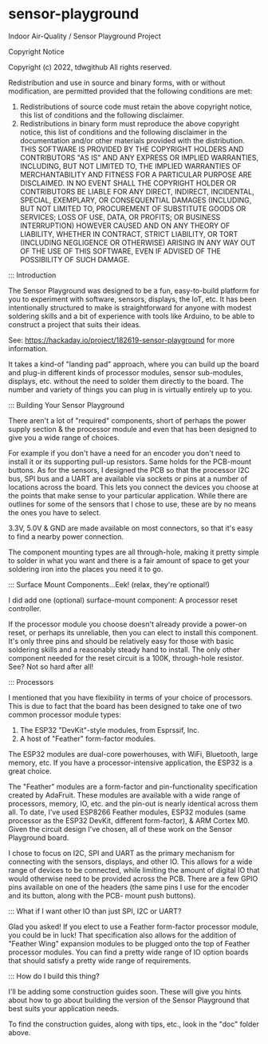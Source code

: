 # sensor-playground
Indoor Air-Quality / Sensor Playground Project

Copyright Notice

Copyright (c) 2022, tdwgithub
All rights reserved.

Redistribution and use in source and binary forms, with or without
modification, are permitted provided that the following conditions are met:
1. Redistributions of source code must retain the above copyright notice, this
   list of conditions and the following disclaimer.
2. Redistributions in binary form must reproduce the above copyright notice,
   this list of conditions and the following disclaimer in the documentation
   and/or other materials provided with the distribution.
THIS SOFTWARE IS PROVIDED BY THE COPYRIGHT HOLDERS AND CONTRIBUTORS "AS IS"
AND ANY EXPRESS OR IMPLIED WARRANTIES, INCLUDING, BUT NOT LIMITED TO, THE
IMPLIED WARRANTIES OF MERCHANTABILITY AND FITNESS FOR A PARTICULAR PURPOSE ARE
DISCLAIMED. IN NO EVENT SHALL THE COPYRIGHT HOLDER OR CONTRIBUTORS BE LIABLE
FOR ANY DIRECT, INDIRECT, INCIDENTAL, SPECIAL, EXEMPLARY, OR CONSEQUENTIAL
DAMAGES (INCLUDING, BUT NOT LIMITED TO, PROCUREMENT OF SUBSTITUTE GOODS OR
SERVICES; LOSS OF USE, DATA, OR PROFITS; OR BUSINESS INTERRUPTION) HOWEVER
CAUSED AND ON ANY THEORY OF LIABILITY, WHETHER IN CONTRACT, STRICT LIABILITY,
OR TORT (INCLUDING NEGLIGENCE OR OTHERWISE) ARISING IN ANY WAY OUT OF THE USE
OF THIS SOFTWARE, EVEN IF ADVISED OF THE POSSIBILITY OF SUCH DAMAGE.

::: Introduction

The Sensor Playground was designed to be a fun, easy-to-build platform for you
to experiment with software, sensors, displays, the IoT, etc.  It has been 
intentionally structured to make is straightforward for anyone with modest
soldering skills and a bit of experience with tools like Arduino, to be able
to construct a project that suits their ideas.

See: https://hackaday.io/project/182619-sensor-playground for more information.


It takes a kind-of "landing pad" approach, where you can build up the board 
and plug-in different kinds of processor modules, sensor sub-modules, displays,
etc. without the need to solder them directly to the board.  The number and 
variety of things you can plug in is virtually entirely up to you.

::: Building Your Sensor Playground

There aren't a lot of "required" components, short of perhaps the power supply
section & the processor module and even that has been designed to give you a
wide range of choices.  

For example if you don't have a need for an encoder you don't need to install
it or its supporting pull-up resistors.  Same holds for the PCB-mount buttons.  As for
the sensors, I designed the PCB so that the processor I2C bus, SPI bus and a UART
are available via sockets or pins at a number of locations across the board.
This lets you connect the devices you choose at the points that make sense to
your particular application.  While there are outlines for some of the sensors
that I chose to use, these are by no means the ones you have to select.

3.3V, 5.0V & GND are made available on most connectors, so that it's easy to 
find a nearby power connection.

The component mounting types are all through-hole, making it pretty simple to
solder in what you want and there is a fair amount of space to get your soldering
iron into the places you need it to go.

::: Surface Mount Components...Eek! (relax, they're optional!)

I did add one (optional) surface-mount component: A processor reset controller.

If the processor module you choose doesn't already provide a power-on reset, or
perhaps its unreliable, then you can elect to install this component.  It's only
three pins and should be relatively easy for those with basic soldering skills and
a reasonably steady hand to install.  The only other component needed for the reset
circuit is a 100K, through-hole resistor.  See?  Not so hard after all!

::: Processors

I mentioned that you have flexibility in terms of your choice of processors.  This
is due to fact that the board has been designed to take one of two common processor
module types:

1. The ESP32 "DevKit"-style modules, from Esprssif, Inc.
2. A host of "Feather" form-factor modules.

The ESP32 modules are dual-core powerhouses, with WiFi, Bluetooth, large memory, etc.
If you have a processor-intensive application, the ESP32 is a great choice.

The "Feather" modules are a form-factor and pin-functionality specification created
by AdaFruit.  These modules are available with a wide range of processors, memory, 
IO, etc. and the pin-out is nearly identical across them all.  To date, I've used
ESP8266 Feather modules, ESP32 modules (same processor as the ESP32 DevKit, 
different form-factor), & ARM Cortex M0.  Given the circuit design I've chosen, 
all of these work on the Sensor Playground board.

I chose to focus on I2C, SPI and UART as the primary mechanism for connecting with the
sensors, displays, and other IO.  This allows for a wide range of devices to be 
connected, while limiting the amount of digital IO that would otherwise need to be
provided across the PCB.  There are a few  GPIO pins available on one of 
the headers (the same pins I use for the encoder and its button, along with the PCB-
mount push buttons).  

::: What if I want other IO than just SPI, I2C or UART?

Glad you asked!  If you elect to use a Feather form-factor processor module, you could
be in luck!  That specification also allows for the addition of "Feather Wing" expansion
modules to be plugged onto the top of Feather processor modules.  You can find a
pretty wide range of IO option boards that should satisfy a pretty wide range of requirements.

::: How do I build this thing?

I'll be adding some construction guides soon.  These will give you hints about how to go
about building the version of the Sensor Playground that best suits your application 
needs.

To find the construction guides, along with tips, etc., look in the "doc" folder above.
